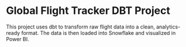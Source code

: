# Global Flight Tracker DBT Project

This project uses dbt to transform raw flight data into a clean, analytics-ready format. The data is then loaded into Snowflake and visualized in Power BI.